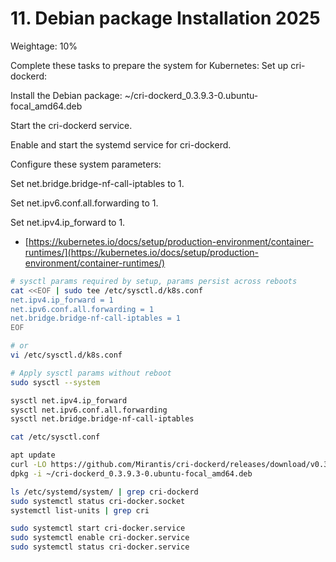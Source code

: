 # 11. Debian package Installation 2025

Weightage: 10%

Complete these tasks to prepare the system for Kubernetes:
Set up cri-dockerd:

Install the Debian package:
~/cri-dockerd_0.3.9.3-0.ubuntu-focal_amd64.deb

Start the cri-dockerd service.

Enable and start the systemd service for cri-dockerd.

Configure these system parameters:

Set net.bridge.bridge-nf-call-iptables to 1.

Set net.ipv6.conf.all.forwarding to 1.

Set net.ipv4.ip_forward to 1.

- [https://kubernetes.io/docs/setup/production-environment/container-runtimes/](https://kubernetes.io/docs/setup/production-environment/container-runtimes/)

```bash
# sysctl params required by setup, params persist across reboots
cat <<EOF | sudo tee /etc/sysctl.d/k8s.conf
net.ipv4.ip_forward = 1
net.ipv6.conf.all.forwarding = 1
net.bridge.bridge-nf-call-iptables = 1
EOF

# or
vi /etc/sysctl.d/k8s.conf

# Apply sysctl params without reboot
sudo sysctl --system

sysctl net.ipv4.ip_forward
sysctl net.ipv6.conf.all.forwarding
sysctl net.bridge.bridge-nf-call-iptables

cat /etc/sysctl.conf

apt update
curl -LO https://github.com/Mirantis/cri-dockerd/releases/download/v0.3.9/cri-dockerd_0.3.9.3-0.ubuntu-focal_amd64.deb
dpkg -i ~/cri-dockerd_0.3.9.3-0.ubuntu-focal_amd64.deb

ls /etc/systemd/system/ | grep cri-dockerd
sudo systemctl status cri-docker.socket
systemctl list-units | grep cri

sudo systemctl start cri-docker.service
sudo systemctl enable cri-docker.service
sudo systemctl status cri-docker.service

```